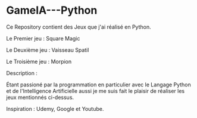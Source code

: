 # GameIA---Python
Ce Repository contient des Jeux que j'ai réalisé en Python. 

Le Premier jeu : Square Magic 

Le Deuxième jeu : Vaisseau Spatil 

Le Troisième jeu : Morpion   

Description : 

Étant passioné par la programmation en particulier avec le Langage Python 
et de l'Intelligence Artificielle aussi je me suis fait le plaisir de réaliser
les jeux mentionnés ci-dessus. 

Inspiration :
Udemy, Google et Youtube. 





